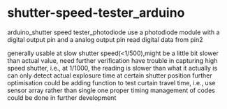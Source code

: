 # shutter-speed-tester_arduino
arduino_shutter speed tester_photodiode
use a photodiode module with a digital output pin and a analog output pin
read digital data from pin2  
  
generally usable at slow shutter speed(<1/500),might be a little bit slower than actual value, need further verification
have trouble in capturing high speed shutter, i.e., at 1/1000, the reading is slower than what it actually is  
can only detect actual explosure time at certain shutter position
further optimisation could be adding function to test curtain travel time, i.e., use sensor array rather than single one
proper timing management of codes could be done in further development

